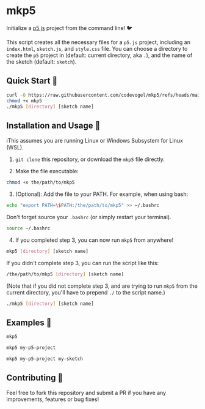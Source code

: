 # mkp5
Initialize a [p5.js](https://p5js.org/) project from the command line! 🐦

This script creates all the necessary files for a `p5.js` project, including an `index.html`, `sketch.js`, and `style.css` file. You can choose a directory to create the `p5` project in (default: current directory, aka `.`), and the name of the sketch (default: `sketch`).

## Quick Start 🚀
 
```bash
curl -O https://raw.githubusercontent.com/codevogel/mkp5/refs/heads/main/mkp5
chmod +x mkp5
./mkp5 [directory] [sketch name]
```

## Installation and Usage 🔧

ℹ️This assumes you are running Linux or Windows Subsystem for Linux (WSL).

1. `git clone` this repository, or download the `mkp5` file directly.

2. Make the file executable:

```bash
chmod +x the/path/to/mkp5
```

3. (Optional): Add the file to your PATH. For example, when using bash:

```bash
echo "export PATH=\$PATH:/the/path/to/mkp5" >> ~/.bashrc
```

Don't forget source your `.bashrc` (or simply restart your terminal).

```bash
source ~/.bashrc
```

4. If you completed step 3, you can now run `mkp5` from anywhere! 
```bash
mkp5 [directory] [sketch name]
```

If you didn't complete step 3, you can run the script like this:

```bash
/the/path/to/mkp5 [directory] [sketch name]
```

(Note that if you did not complete step 3, and are trying to run `mkp5` from the current directory, you'll have to prepend `./` to the script name.)

```bash
./mkp5 [directory] [sketch name]
```

## Examples 📙

```bash
mkp5
```

```bash
mkp5 my-p5-project
```

```bash
mkp5 my-p5-project my-sketch
```

## Contributing 🤝

Feel free to fork this repository and submit a PR if you have any improvements, features or bug fixes!
